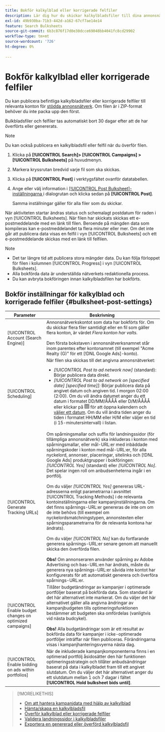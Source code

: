 ```yaml
---
title: Bokför kalkylblad eller korrigerade felfiler
description: Lär dig hur du skickar kalkylbladsfiler till dina annonsnätverk.
exl-id: 49b930ba-71b3-442d-a162-67cf7ae14e14
feature: Search Bulksheets
source-git-commit: 6b3c876f17d0e30dcce69048bb4041fc8cd29902
workflow-type: tm+mt
source-wordcount: '726'
ht-degree: 0%

---
```


# Bokför kalkylblad eller korrigerade felfiler

Du kan publicera befintliga kalkylbladsfiler eller korrigerade felfiler till relevanta konton för [stödda annonsnätverk](bulksheet-about.md#bulksheet-functionality-by-network). Om filen är i ZIP-format behöver du inte packa upp den först.

Bulkbladsfiler och felfiler tas automatiskt bort 30 dagar efter att de har överförts eller genererats.

>[!NOTE]
>Du kan också publicera en kalkylbladsfil eller felfil när du överför filen.

1. Klicka på **[!UICONTROL Search]> [!UICONTROL Campaigns] >[!UICONTROL Bulksheets]** på huvudmenyn.

1. Markera kryssrutan bredvid varje fil som ska skickas.

1. Klicka på **[!UICONTROL Post]** i verktygsfältet ovanför datatabellen.

1. Ange eller välj information i [[!UICONTROL Post Bulksheet]-inställningarna ](#bulksheet-post-settings) i dialogrutan och klicka sedan på **[!UICONTROL Post]**.

   Samma inställningar gäller för alla filer som du skickar.

När aktiviteten startar ändras status och schemalagt postdatum för raden i vyn [!UICONTROL Bulksheets]. När filen har skickats skickas ett e-postmeddelande med en länk till filen. Beroende på mängden data som kompileras kan e-postmeddelandet ta flera minuter eller mer. Om det inte går att publicera data visas en felfil i vyn [!UICONTROL Bulksheets] och ett e-postmeddelande skickas med en länk till felfilen.

>[!NOTE]
>
>* Det tar längre tid att publicera stora mängder data. Du kan följa förloppet för filen i kolumnen [!UICONTROL Progress] i vyn [!UICONTROL Bulksheets].
>* Alla bokförda data är underställda nätverkets redaktionella process.
>* Du kan avbryta bokföringen innan kalkylbladsfilen har bokförts.

## Bokför inställningar för kalkylblad och korrigerade felfiler {#bulksheet-post-settings}

| Parameter | Beskrivning |
|----|----|
| [!UICONTROL Account (Search Engine)] | Annonsnätverkskontot som data har bokförts för. Om du skickar flera filer samtidigt eller en fil som gäller flera konton, är värdet <i>Flera konton har valts</i>.<br><br>Den första bokstaven i annonsnätverksnamnet står inom parentes efter kontonamnet (till exempel &quot;Acme Realty (G)&quot; för ett [!DNL Google Ads]-konto). |
| [!UICONTROL Scheduling] | När filen ska skickas till det angivna annonsnätverket:<ul><li><i>[!UICONTROL Post to ad network now]</i> (standard): Börjar publicera data direkt.</li><li><i>[!UICONTROL Post to ad network on \[specified date\] \[specified time\]]:</i> Börjar publicera data på angivet datum och angiven tid. I morgon 02:00 (2:00). Om du vill ändra datumet anger du ett datum i formatet DD/MM/ÅÅÅÅ eller D/M/ÅÅÅÅ eller klickar på ![Kalender](/help/search-social-commerce/assets/calendar.png "Kalender") för att öppna kalendern och [väljer ett datum](/help/search-social-commerce/common-tasks/navigation-editing-selection/calendar.md). Om du vill ändra tiden anger du tiden i formatet HH/MM eller H/M eller väljer en tid (i 15-minutersintervall) i listan.</li></ul> |
| [!UICONTROL Generate Tracking URLs] | Om spårningsmallar och suffix för landningssidor (för tillämpliga annonsnätverk) ska inkluderas i konton med spårningsmallar, eller mål-URL:er med inbäddade spårningskoder i konton med mål-URL:er, för alla nyckelord, annonser, placeringar, sitelinks och [!DNL Google Ads] produktgrupper i bokföringen: <i>[!UICONTROL Yes]</i> (standard) eller <i>[!UICONTROL No]</i>. Det spelar ingen roll om anbudsenheterna ingår i en portfölj.<br><br>Om du väljer <i>[!UICONTROL Yes]</i> genereras URL-adresserna enligt parametrarna i avsnittet [!UICONTROL Tracking Methods] i de relevanta kontoinställningarna eller kampanjinställningarna. Om det finns spårnings-URL:er genereras de inte om om de inte behövs (till exempel om nyckelordsmatchningstypen, annonstexten eller spårningsparametrarna för de relevanta kontona har ändrats).<br><br>Om du väljer <i>[!UICONTROL No]</i> kan du fortfarande generera spårnings-URL:er senare genom att manuellt skicka den överförda filen.<br><br><b>Obs!</b> Om annonseraren använder spårning av Adobe Advertising och bas-URL:en har ändrats, måste du generera nya spårnings-URL:er såvida inte kontot har konfigurerats för att automatiskt generera och överföra spårnings-URL:er. |
| [!UICONTROL Enable budget changes on optimized campaigns] | Tillåter budgetändringar av kampanjer i optimerade portföljer baserat på bokförda data. Som standard är det här alternativet inte markerat. Om du väljer det här alternativet gäller alla angivna ändringar av kampanjbudgeten tills optimeringsfunktionen bestämmer att budgeten ska omfördelas (vanligtvis vid nästa budcykel).<br><br><b>Obs!</b> Alla budgetändringar som är ett resultat av bokförda data för kampanjer i icke-optimerade portföljer inträffar när filen publiceras. Förändringarna visas i kampanjhanteringsvyerna nästa dag. |
| [!UICONTROL Enable bidding on ads within portfolios] | När de inkluderade kampanjkomponenterna finns i en optimerad portfölj åsidosätter den här funktionen optimeringsstrategin och tillåter anbudsändringar baserat på data i kalkylbladet fram till ett angivet slutdatum. Om du väljer det här alternativet anger du ett slutdatum mellan 1 och 7 dagar i fältet **[!UICONTROL Hold bulksheet bids until]**. |

>[!MORELIKETHIS]
>
>* [Om att hantera kampanjdata med hjälp av kalkylblad](bulksheet-about.md)
>* [Hämta/skapa en kalkylbladsfil](bulksheet-download.md)
>* [Överför kalkylblad eller korrigerade felfiler](bulksheet-upload.md)
>* [Validera landningssidor i kalkylbladsfiler](bulksheet-validate-landing-pages.md)
>* [Exportera en genererad eller överförd kalkylbladsfil](bulksheet-export.md)
